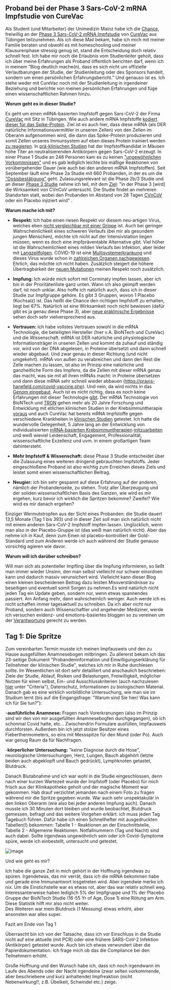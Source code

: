 ## Proband bei der Phase 3 Sars-CoV-2 mRNA Impfstudie von CureVac

Als Student (und Mitarbeiter) der Unimedizin Mainz habe ich die [Chance](https://www.aerztezeitung.de/Wirtschaft/CureVac-testet-Corona-Impfstoff-an-Klinikmitarbeitern-415801.html), freiwillig an der [Phase 3 Sars-CoV-2 mRNA Impfstudie](https://clinicaltrials.gov/ct2/show/NCT04674189) von [CureVac](https://www.curevac.com/covid-19/) aus Tübingen teilzunehmen. Als ich diese Mail bekam, habe ich mich mit meiner Familie beraten und obwohl es mit homeschooling und meiner Klausurenphase stressig genug ist, stand die Entscheidung doch relativ schnell fest. Ich habe mir noch die Erlaubnis vom Studienleiter geholt, dass ich über meine Erfahrungen als Proband öffentlich berichten darf, wenn ich in meinem "Blog deutlich mache(n), dass es sich nicht um offizielle Verlautbarungen der Studie, der Studienleitung oder des Sponsors handelt, sondern um einen persönlichen Erfahrungsbericht." Und genauso ist es. Ich stehe weder mit CureVac noch mit der Studienleitung in irgendeiner Beziehung und berichte von meinen persönlichen Erfahrungen und füge einen wissenschaftlichen Rahmen hinzu.

**Worum geht es in dieser Studie?**

Es geht um einen mRNA-basierten Impfstoff gegen Sars-CoV-2 der Firma [CureVac](https://www.ndr.de/fernsehen/sendungen/panorama_die_reporter/Curevac,curevac104.html) mit Sitz in Tübingen. Wie auch andere mRNA Impfstoffe [kodiert dieser für das Spike-Protein](https://www.pei.de/SharedDocs/Downloads/DE/newsroom/dossiers/praesentation-curevac-zweite-studie-sars-cov-2-impfstoff.pdf?__blob=publicationFile&v=2). Ziel ist es auch hier, dass diese mRNA (als DER natürliche Informationsvermittler in unseren Zellen) von den Zellen im Oberarm aufgenommen wird, die dann das Spike-Protein produzieren und somit Zellen unseres Immunsystem auf eben dieses Protein trainiert werden [zu reagieren](https://www.youtube.com/watch?v=0LnkoEOHSiM&t=1s). In [prä-klinischen Studien](https://www.pei.de/SharedDocs/Downloads/DE/newsroom/dossiers/praesentation-curevac-zweite-studie-sars-cov-2-impfstoff.pdf) hat der Impfstoffkandidat in Mäusen hohe Titer an neutralisierenden Antikörpern gegen Sars-CoV-2 erzeugt. In einer Phase 1 Studie an 248 Personen kam es zu keinen ["ungewöhnlichen Vorkommnissen"](https://www.aerzteblatt.de/nachrichten/118229/COVID-19-Impfstoff-von-Curevac-erzielt-guenstige-Zwischenergebnisse-in-Phase-1-Studie) und es gab lediglich leichte bis mäßige Reaktionen von vorübergehender Dauer (wie auch bei den anderen mRNA Impfstoffen). 
Seit September läuft eine Phase 2a Studie mit 660 Probanden, in der es um die ["Dosisbestätigung"](https://www.curevac.com/covid-19/) geht. 
Zulassungsrelevant ist die Phase 2b/3 Studie und an dieser [Phase 3 Studie](https://flexikon.doccheck.com/de/Phase-III-Studie) nehme ich teil, mit dem [Ziel](https://www.curevac.com/covid-19/): "in der Phase 3 [wird] die Wirksamkeit von CVnCoV untersucht. Die Studie findet an mehreren Standorten statt, wobei den Probanden im Abstand von 28 Tagen [CVnCoV](https://de.wikipedia.org/wiki/CVnCoV) oder ein Placebo injiziert wird" .

**Warum mache ich mit?**

- **Respekt:** Ich habe einen riesen Respekt vor diesem neu-artigen Virus, welches eben [nicht vergleichbar mit einer Grippe](https://www.pharmazeutische-zeitung.de/covid-19-ist-definitiv-gefaehrlicher-als-die-grippe-122629/) ist. Auch bei geringer Wahrscheinlichkeit eines schweren Verlaufs (bei mir als gesundem jungen Menschen), möchte ich nicht auf der Intensivstation liegen müssen, wenn es doch eine impfpräventable Alternative gibt. Viel höher ist die Wahrscheinlichkeit eines milden Verlaufs bei Infektion, aber leider mit [Langzeitfolgen](https://www.quarks.de/gesundheit/medizin/langzeitschaeden-von-covid-19-was-wir-wissen-und-was-nicht/). COVID-19 ist eine [Multisystemerkrankung](https://www.medical-tribune.de/medizin-und-forschung/artikel/post-covid-syndrom-multisystemerkrankung-kann-langzeitfolgen-haben/) und dieses Virus wurde schon in [zahlreichen Organen nachgewiesen](https://journals.plos.org/plospathogens/article?id=10.1371/journal.ppat.1009037). Ehrlich, das möchte ich nicht haben. Zusätzlich steigert die höhere Übertragbarkeit der [neuen Mutationen](https://www.ndr.de/nachrichten/info/72-Coronavirus-Update-Menschen-Massnahmen-Mutationen,podcastcoronavirus280.html#Verbreitung) meinen Respekt noch zusätzlich.

- **Impfung:** Ich würde mich sofort mit Corminaty impfen lassen, aber ich bin in der Prioritätenliste ganz unten. Wann ich also geimpft werden darf, ist noch unklar. Also hoffe ich natürlich auch, dass ich in dieser Studie zur Impfgruppe gehöre. Es gibt 3 Gruppen, wovon 1 Placebo (Kochsalz) ist. Das heißt die Chance den richtigen Impfstoff zu erhalten, liegt bei 67%. Natürlich ist eine Wirksamkeit noch nicht bewiesen (dafür gibt es ja genau diese Phase 3), aber [neue präklinische Ergebnisse](https://www.biorxiv.org/content/10.1101/2020.12.23.424138v1) sehen doch sehr vielversprechend aus.


- **Vertrauen:** Ich habe vollstes Vertrauen sowohl in die mRNA Technologie, die beteiligten Hersteller (hier v.A. BioNTech und CureVac) und die Wissenschaft.  mRNA ist DER natürliche und physiologische Informationsträger in unseren Zellen und kommt da zuhauf und ständig vor, wird von der DNA abgelesen, in Proteine übersetzt und dann schnell wieder abgebaut. Und zwar genau in dieser Richtung (und nicht umgekehrt). mRNA von außen zu verabreichen und dann den Rest die Zelle machen zu lassen, ist also im Prinzip eine natürliche und ganzheitliche Form des Impfens, da die Zellen mit dieser mRNA genau das macht, was sie mit all ihren mRNAs macht: in Proteine übersetzen und dann diese mRNA sehr schnell wieder abbauen (https://praxis-hanefeld.com/covid-vaccine.php). Und nein, da wird nichts in das [Genom eingebaut](https://www.youtube.com/watch?v=l-XzMIu8Mww&t=2253s).
Auch ist es nicht richtig, dass es noch keine Erfahrungen mit dieser Technologie [gibt](https://marc-hanefeld.de/mrna-impfung_kritik/). Der mRNA Technologie von BioNTech und [TRON](https://tron-mainz.de/) gehen mehr als 20 Jahre Forschung und Entwicklung mit etlichen klinischen Studien in der Krebsimmuntherapie [voraus](https://twitter.com/sebboeg/status/1326949307052937216?s=20) und auch CureVac hat bereits mRNA Impfstoffe gegen verschiedene Krankheiten in [klinischen Studien](https://www.curevac.com/pipeline/) getestet.
Ich hatte die wundervolle Gelegenheit, 5 Jahre lang an der Entwicklung von individualisierten [mRNA-basierten Krebsimmuntherapien](https://www.hindawi.com/journals/jir/2015/595363/) [mitzuarbeiten](https://www.linkedin.com/pulse/my-phd-thesis-explained-precise-view-genes-dr-sebastian-boegel/) und weiß wieviel Leidenschaft, Engagement, Professionalität, wissenschaftliche Exzellenz und uvm. in einem großartigen Team dahintersteht.

- **Mehr Impfstoff & Wissenschaft:** diese Phase 3 Studie entscheidet über die Zulassung eines weiteren dringend gebrauchten Impfstoffs. Jeder eingeschloßene Proband ist also wichtig zum Erreichen dieses Ziels und leistet somit einen wissenschaftlichen Beitrag.

- **Neugier:** ich bin sehr gespannt auf diese Erfahrung auf der anderen, nämlich der Probandenseite, zu stehen. Trotz aller Überzeugung und der soliden wissenschaftlichen Basis des Ganzen, wie wird es mir ergehen, kurz bevor ich wirklich die Spritzen bekomme? Zweifel? Wie wird es mir danach ergehen?  

Einziger Wermutstropfen aus der Sicht eines Probanden: die Studie dauert 13,5 Monate (Tag 1 bis 393) und in dieser Zeit soll man sich natürlich nicht mit einem anderen Sars-CoV-2 Impfstoff impfen lassen. Unglücklich, wenn man also in der Placebo-Gruppe ist (das weiß man natürlich nicht). Aber das nehme ich in Kauf, denn zum Einen ist placebo-kontrolliert der Gold-Standard und zum Anderen werde ich auch während der Studie genauso vorsichtig agieren wie davor.

**Warum will ich darüber schreiben?**

Will man sich als potentieller Impfling über die Impfung informieren, so ließt man immer wieder Unsinn, den man selbst vielleicht nur schwer einordnen kann und dadurch massiv verunsichert wird. Vielleicht kann dieser Blog einen kleinen bescheidenen Beitrag dazu leisten Missverständnisse zu beseitigen und eventuell somit Sorgen zu nehmen.Es wird natürlich nicht jeden Tag ein Update geben, sondern nur, wenn etwas spannendes passiert. Am Anfang mehr, dann wahrscheinlich weniger. Auch werde ich es nicht schaffen immer tagesaktuell zu schreiben. Da ich aber nicht nur Proband, sondern auch Wissenschaftler und angehender Mediziner, werde ich versuchen evidenz- und emotions-basiertes bloggen so zu vereinen um der [Verantwortung](https://www.dgim.de/fileadmin/user_upload/PDF/Pressemeldungen/20201217_DGIM_Aufruf_DGIM_AWMF_FINAL.pdf) gerecht zu werden.


## Tag 1: Die Spritze

Zum vereinbarten Termin musste ich meinen Impfausweis und den zu Hause ausgefüllten Anamnesebogen mitbringen. Zu allererst bekam ich das 23-seitige Dokument "Probandeninformation und Einwilligungserklärung für Teilnehmer der klinischen Studie", welches ich mir in Ruhe durchlesen sollte. Im Wesentlichen ist dort sehr detailliert und anschaulich beschrieben: Ziele der Studie, Ablauf, Risiken und Belastungen, Freiwilligkeit, möglicher Nutzen für einen selbst, Ein- und Ausschlusskriterien (auch nachzulesen [hier](https://clinicaltrials.gov/ct2/show/NCT04652102) unter "Criteria"), Datenschutz, Informationen zu biologischem Material. Danach gab es eine wirklich vorbildliche Untersuchung, wie man sie im Studium lernt (bis auf die Eingangsfrage: "Warum sind Sie hier/ Was kann ich für Sie tun?"):

-**ausführliche Anamnese:** Fragen nach Vorerkranungen (also im Prinzip sind wir den von mir ausgefüllten Anamnesebogfen durchgegangen), ob ich schonmal Covid hatte, etc... Zwischendrin Formulare ausfüllen, Impfausweis durchforsten. Außerdem bin ich jetzt stolzer Besitzer eines Fieberthermometers, so eins mit Messspitze für den Mund (oder Po). Auch war genug Raum da für Nachfragen.

-**körperlicher Untersuchung:** "keine Diagnose durch die Hose", neurologische Untersuchungen, Herz, Lungen, Bauch abgehört (letzte beiden auch abgeklopft und Bauch gedrückt), Lymphknoten getastet, Blutdruck.

Danach Blutabnahme und ich war wohl in die Studie eingeschlossen, denn nach einer kurzen Wartezeit wurde der Impfstoff (oder Placebo) für mich frisch aus der Klinikapotheke geholt und der magische Moment war gekommen. Hab drauf verzichtet jemanden nach einem Foto zu fragen während mir die Spritze gegeben wurde. War auch sehr unspektakulär in den linken Oberarm (wie also bei jeder anderen Impfung auch). Danach musste ich 30 Minuten dort bleiben und wurde beobachtet, Blutdruck gemessen, befragt und das weitere Vorgehen erklärt: ich muss jeden Tag Tagebuch führen. Dafür habe ich einen Schnellhefter mit ausgedruckten Tabellen(!) bekommen: Tabelle 1 - Reaktionen an der Einschnittstelle, Tabelle 2 - Allgemeine Reaktionen. Notfallnummern (Tag und Nacht) sind auch dabei. Sollte irgendwas ungewöhnlich sein oder ich Covid-Symptome spüre, werde ich einbestellt, untersucht und getestet.

![image](table1.jpg)

Und wie geht es mir?

Ich habe die ganze Zeit in mich gehört in der Hoffnung irgendwas zu spüren. Irgendetwas, das mir verrät, dass ich die mRNA bekommen habe und gerade eine Immunantwort losgetreten wird. 
Aber irgendwie merke ich nix. Um die Einstichstelle war es etwas rot, aber das war relativ schnell weg. Interessanterweise haben lediglich 5% der Impfgruppe und 1% der Placebo Gruppe der BioNTech Studie (16-55 Yr of Age, Dose 1) eine Rötung am Arm. Diese Statistik hilft mir also nicht weiter.  
Des Weiteren war mein Blutdruck (1 Messung) etwas erhöht, aber ansonsten war alles super. 

Fazit am Ende von Tag 1

Überrascht bin ich von der Tatsache, dass ich vor Einschluss in die Studie nicht auf eine aktuelle (mit PCR) oder eine frühere SARS-CoV-2 Infektion (Antikörper) getestet wurde. 
Auch bin ich etwas verwundert über die Papierdokumentation. Ich frage mich ob das die Compliance bei den Teilnehmern erhöht.

Große Hoffnung und den Wunsch habe ich, dass ich noch irgendwann im Laufe des Abends oder der Nacht irgendeine (zwar selten vorkommende, aber beschriebene und kurz anhaltende) Impfreaktion (nicht Nebenwirkung!!, z.B. Übelkeit, Schwindel etc.) zeige.

